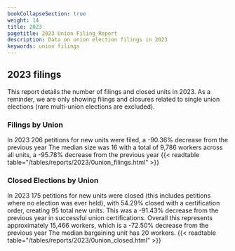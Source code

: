 ```yaml
---
bookCollapseSection: true
weight: 14
title: 2023
pagetitle: 2023 Union Filing Report
description: Data on union election filings in 2023
keywords: union filings
---
```


## 2023 filings

This report details the number of filings and closed units in 2023. As a reminder, we are only showing filings and closures related to single union elections (rare multi-union elections are excluded).

### Filings by Union
In 2023 206 petitions for new units were filed, a -90.36% decrease from the previous year The median size was 16 with a total of 9,786 workers across all units, a -95.78% decrease from the previous year
{{< readtable table="/tables/reports/2023/0union_filings.html" >}}

### Closed Elections by Union
In 2023 175 petitions for new units were closed (this includes petitions where no election was ever held), with 54.29% closed with a certification order, creating 95 total new units. This was a -91.43% decrease from the previous year in successful union certifications. Overall this represents approximately 15,466 workers, which is a -72.50% decrease from the previous year The median bargaining unit has 20 workers.
{{< readtable table="/tables/reports/2023/0union_closed.html" >}}
